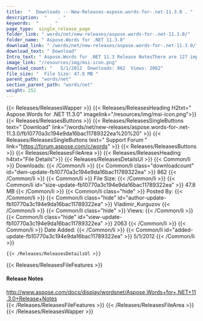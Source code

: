 ```yaml
---
title:  "  Downloads ---New-Releases-aspose.words-for-.net-11.3.0 . " 
description:  "    . " 
keywords:  "    . " 
page_type:  single_release_page
folder_link: " words/net/new-releases/aspose.words-for-.net-11.3.0/"
folder_name: " Aspose.Words for .NET 11.3.0"
download_link: " /words/net/new-releases/aspose.words-for-.net-11.3.0/fb10770a3c194e9da16bac11789322ea"
download_text: " Download"
Intro_text: " Aspose.Words for .NET 11.3 Release NotesThere are 127 improvements and fixes in ..."
image_link: "/resources/img/msi-icon.png"
download_count: "   5/1/2012  Downloads: 862  Views: 2062"
file_size: "  File Size: 47.8 MB "
parent_path: "words/net"
section_parent_path: "words/net"
weight: 252 
---
```


{{< Releases/ReleasesWapper >}}
  {{< Releases/ReleasesHeading H2txt=" Aspose.Words for .NET 11.3.0" imagelink="/resources/img/msi-icon.png">}}
  {{< Releases/ReleasesButtons >}}
    {{< Releases/ReleasesSingleButtons text=" Download" link="/words/net/new-releases/aspose.words-for-.net-11.3.0/fb10770a3c194e9da16bac11789322ea%20%20" >}}
    {{< Releases/ReleasesSingleButtons text=" Support Forum " link="https://forum.aspose.com/c/words" >}}
  {{< Releases/ReleasesButtons >}}
  {{< Releases/ReleasesFileArea >}}
    {{< Releases/ReleasesHeading h4txt="File Details">}}
    {{< Releases/ReleasesDetailsUl >}}
            {{< Common/li  >}} Downloads: {{< /Common/li >}} 
      {{< Common/li class="downloadcount" id="dwn-update-fb10770a3c194e9da16bac11789322ea" >}} 862 {{< /Common/li >}} 
      {{< Common/li  >}} File Size: {{< /Common/li >}} 
      {{< Common/li id="size-update-fb10770a3c194e9da16bac11789322ea" >}} 47.8 MB {{< /Common/li >}} 
      {{< Common/li  class="hide" >}} Posted By: {{< /Common/li >}} 
      {{< Common/li class="hide" id="author-update-fb10770a3c194e9da16bac11789322ea" >}} Vladimir_Kurguzov {{< /Common/li >}} 
      {{< Common/li class="hide"  >}} Views: {{< /Common/li >}} 
      {{< Common/li class="hide" id="view-update-fb10770a3c194e9da16bac11789322ea" >}} 2063 {{< /Common/li >}} 
      {{< Common/li  >}} Date Added: {{< /Common/li >}} 
      {{< Common/li id="added-update-fb10770a3c194e9da16bac11789322ea" >}} 5/1/2012 {{< /Common/li >}} 

    {{< /Releases/ReleasesDetailsUl >}}

  {{< Releases/ReleasesFileFeatures >}}
      <h4>Release Notes</h4><div><a href="http://www.aspose.com/docs/display/wordsnet/Aspose.Words+for+.NET+11.3.0+Release+Notes">http://www.aspose.com/docs/display/wordsnet/Aspose.Words+for+.NET+11.3.0+Release+Notes</a></div>
  {{< /Releases/ReleasesFileFeatures >}}
 {{< /Releases/ReleasesFileArea >}}
{{< /Releases/ReleasesWapper >}}


